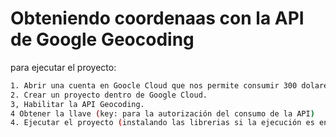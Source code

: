 # Obteniendo coordenaas con la API de Google Geocoding

para ejecutar el proyecto: 
```sh
1. Abrir una cuenta en Goocle Cloud que nos permite consumir 300 dolares de manera gratuita.
2. Crear un proyecto dentro de Google Cloud.
3, Habilitar la API Geocoding.
4 Obtener la llave (key: para la autorización del consumo de la API)
4. Ejecutar el proyecto (instalando las librerias si la ejecución es en local) o ejecutar directamente en google colab
```